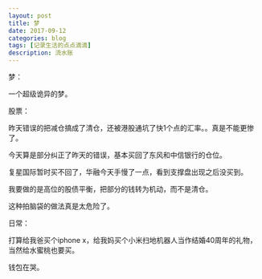 ```yaml
---
layout: post
title: 梦
date: 2017-09-12
categories: blog
tags: [记录生活的点点滴滴]
description: 流水账
---
```


梦：

一个超级诡异的梦。

股票：

昨天错误的把减仓搞成了清仓，还被港股通坑了快1个点的汇率。。真是不能更惨了。

今天算是部分纠正了昨天的错误，基本买回了东风和中信银行的仓位。

复星国际暂时买不回了，华融今天手慢了一点，看到支撑盘出现之后没买到。

我要做的是高位的股债平衡，把部分的钱转为机动，而不是清仓。

这种拍脑袋的做法真是太危险了。

日常：

打算给我爸买个iphone x，给我妈买个小米扫地机器人当作结婚40周年的礼物，当然给水蜜桃也要买。

钱包在哭。







 















